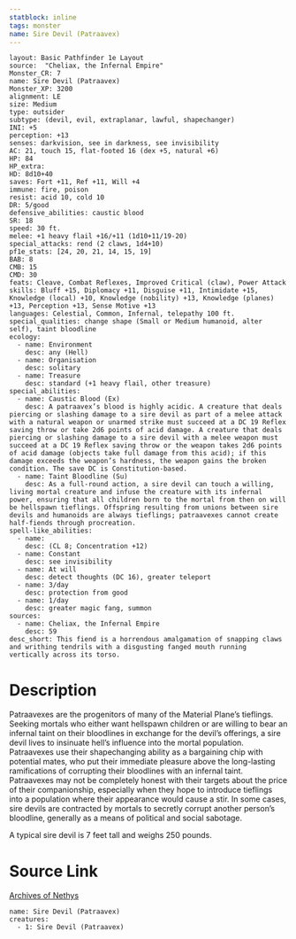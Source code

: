 ```yaml
---
statblock: inline
tags: monster
name: Sire Devil (Patraavex)
---
```

```statblock
layout: Basic Pathfinder 1e Layout
source:  "Cheliax, the Infernal Empire"
Monster_CR: 7
name: Sire Devil (Patraavex)
Monster_XP: 3200
alignment: LE
size: Medium
type: outsider
subtype: (devil, evil, extraplanar, lawful, shapechanger)
INI: +5
perception: +13
senses: darkvision, see in darkness, see invisibility
AC: 21, touch 15, flat-footed 16 (dex +5, natural +6)
HP: 84
HP_extra: 
HD: 8d10+40
saves: Fort +11, Ref +11, Will +4
immune: fire, poison
resist: acid 10, cold 10
DR: 5/good
defensive_abilities: caustic blood
SR: 18
speed: 30 ft.
melee: +1 heavy flail +16/+11 (1d10+11/19-20)
special_attacks: rend (2 claws, 1d4+10)
pf1e_stats: [24, 20, 21, 14, 15, 19]
BAB: 8
CMB: 15
CMD: 30
feats: Cleave, Combat Reflexes, Improved Critical (claw), Power Attack
skills: Bluff +15, Diplomacy +11, Disguise +11, Intimidate +15, Knowledge (local) +10, Knowledge (nobility) +13, Knowledge (planes) +13, Perception +13, Sense Motive +13
languages: Celestial, Common, Infernal, telepathy 100 ft.
special_qualities: change shape (Small or Medium humanoid, alter self), taint bloodline
ecology:
  - name: Environment
    desc: any (Hell)
  - name: Organisation
    desc: solitary
  - name: Treasure
    desc: standard (+1 heavy flail, other treasure)
special_abilities:
  - name: Caustic Blood (Ex)
    desc: A patraavex’s blood is highly acidic. A creature that deals piercing or slashing damage to a sire devil as part of a melee attack with a natural weapon or unarmed strike must succeed at a DC 19 Reflex saving throw or take 2d6 points of acid damage. A creature that deals piercing or slashing damage to a sire devil with a melee weapon must succeed at a DC 19 Reflex saving throw or the weapon takes 2d6 points of acid damage (objects take full damage from this acid); if this damage exceeds the weapon’s hardness, the weapon gains the broken condition. The save DC is Constitution-based.
  - name: Taint Bloodline (Su)
    desc: As a full-round action, a sire devil can touch a willing, living mortal creature and infuse the creature with its infernal power, ensuring that all children born to the mortal from then on will be hellspawn tieflings. Offspring resulting from unions between sire devils and humanoids are always tieflings; patraavexes cannot create half-fiends through procreation.
spell-like_abilities:
  - name:
    desc: (CL 8; Concentration +12)
  - name: Constant
    desc: see invisibility
  - name: At will
    desc: detect thoughts (DC 16), greater teleport
  - name: 3/day
    desc: protection from good
  - name: 1/day
    desc: greater magic fang, summon
sources:
  - name: Cheliax, the Infernal Empire
    desc: 59
desc_short: This fiend is a horrendous amalgamation of snapping claws and writhing tendrils with a disgusting fanged mouth running vertically across its torso.
```
# Description
Patraavexes are the progenitors of many of the Material Plane’s tieflings. Seeking mortals who either want hellspawn children or are willing to bear an infernal taint on their bloodlines in exchange for the devil’s offerings, a sire devil lives to insinuate hell’s influence into the mortal population. Patraavexes use their shapechanging ability as a bargaining chip with potential mates, who put their immediate pleasure above the long-lasting ramifications of corrupting their bloodlines with an infernal taint. Patraavexes may not be completely honest with their targets about the price of their companionship, especially when they hope to introduce tieflings into a population where their appearance would cause a stir. In some cases, sire devils are contracted by mortals to secretly corrupt another person’s bloodline, generally as a means of political and social sabotage.

A typical sire devil is 7 feet tall and weighs 250 pounds.
# Source Link
[Archives of Nethys](https://aonprd.com/MonsterDisplay.aspx?ItemName=Sire%20Devil%20(Patraavex))
```encounter-table
name: Sire Devil (Patraavex)
creatures:
  - 1: Sire Devil (Patraavex)
```
